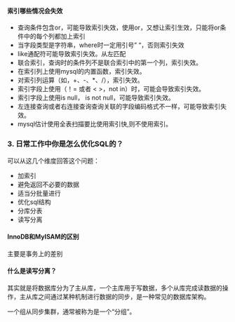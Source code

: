 #### **索引哪些情况会失效**

- 查询条件包含or，可能导致索引失效，使用or，又想让索引生效，只能将or条件中的每个列都加上索引
- 当字段类型是字符串，where时一定用引号” “，否则索引失效
- like通配符可能导致索引失效。从左匹配
- 联合索引，查询时的条件列不是联合索引中的第一个列，索引失效。
- 在索引列上使用mysql的内置函数，索引失效。
- 对索引列运算（如，+、-、*、/），索引失效。
- 索引字段上使用（！= 或者 < >，not in）时，可能会导致索引失效。
- 索引字段上使用is null， is not null，可能导致索引失效。
- 左连接查询或者右连接查询查询关联的字段编码格式不一样，可能导致索引失效。
- mysql估计使用全表扫描要比使用索引快,则不使用索引。

### **3. 日常工作中你是怎么优化SQL的？**

可以从这几个维度回答这个问题：

- 加索引
- 避免返回不必要的数据
- 适当分批量进行
- 优化sql结构
- 分库分表
- 读写分离



#### InnoDB和MyISAM的区别

主要是事务上的差别

#### 什么是读写分离？

其实就是将数据库分为了主从库，一个主库用于写数据，多个从库完成读数据的操作，主从库之间通过某种机制进行数据的同步，是一种常见的数据库架构。

一个组从同步集群，通常被称为是一个“分组”。

